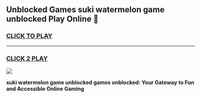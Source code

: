 
## Unblocked Games suki watermelon game unblocked Play Online 👋
<h3>
<a href="https://news.freeplayer.one?title=suki_watermelon_game_unblocked&ref=17F">CLICK TO PLAY</a></h3>
<hr>

<h3>
<a href="https://news.freeplayer.one?title=suki_watermelon_game_unblocked&ref=17F">CLICK 2 PLAY</a>
  
</h3>

<a href="https://news.freeplayer.one?title=suki_watermelon_game_unblocked&ref=17F/"><img src="https://clearcache.store/games.png"></a>


**suki watermelon game unblocked games unblocked: Your Gateway to Fun and Accessible Online Gaming**
